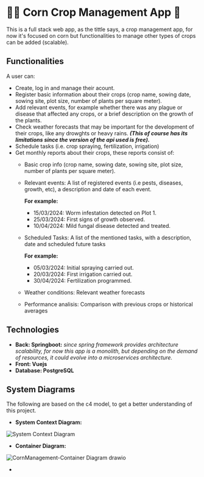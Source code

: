 # 👨‍🌾 Corn Crop Management App 🌽
This is a full stack web app, as the tittle says, a crop management app, for now it's focused on corn but functionalities to manage other types of crops can be added (scalable).

<h2>Functionalities</h2>
A user can:

- Create, log in and manage their acount.
- Register basic information about their crops (crop name, sowing date, sowing site, plot size, number of plants per square meter).
- Add relevant events, for example whether there was any plague or disease that affected any crops, or a brief description on the growth of the plants.
- Check weather forecasts that may be important for the development of their crops, like any drowghts or heavy rains. <b><i>(This of course has its limitations since the version of the api used is free).</i></b>
- Schedule tasks (i.e. crop spraying, fertilization, irrigation)
- Get monthly reports about their crops, these reports consist of:
  - Basic crop info (crop name, sowing date, sowing site, plot size, number of plants per square meter).
  - Relevant events: A list of registered events (i.e pests, diseases, growth, etc), a description and date of each event.

    <b>For example:</b>

    - 15/03/2024: Worm infestation detected on Plot 1.
    - 25/03/2024: First signs of growth observed.
    - 10/04/2024: Mild fungal disease detected and treated.
    
  - Scheduled Tasks: A list of the mentioned tasks, with a description, date and scheduled future tasks

    <b>For example:</b>

    - 05/03/2024: Initial spraying carried out.
    - 20/03/2024: First irrigation carried out.
    - 30/04/2024: Fertilization programmed.
  - Weather conditions: Relevant weather forecasts
  - Performance analisis: Comparison with previous crops or historical averages
<h2>Technologies</h2>

- <b>Back: Springboot:</b> <i>since spring framework provides architecture scalability, for now this app is a monolith, but depending on the demand of resources, it could evolve into a microservices architecture.</i> 
- <b>Front: Vuejs </b>
- <b>Database: PostgreSQL</b>

<h2>System Diagrams</h2>
The following are based on the c4 model, to get a better understanding of this project.

- <b>System Context Diagram:</b>

![System Context Diagram](https://github.com/user-attachments/assets/0575923e-3b8e-4a5e-8588-825c33232efb)

- <b>Container Diagram:</b>

![CornManagement-Container Diagram drawio](https://github.com/user-attachments/assets/49adb377-b246-49ae-bb85-691b6e7af8ba)



- 


